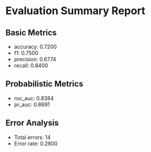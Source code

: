 # Evaluation Summary Report

## Basic Metrics

- accuracy: 0.7200
- f1: 0.7500
- precision: 0.6774
- recall: 0.8400

## Probabilistic Metrics

- roc_auc: 0.8384
- pr_auc: 0.8691

## Error Analysis

- Total errors: 14
- Error rate: 0.2800
